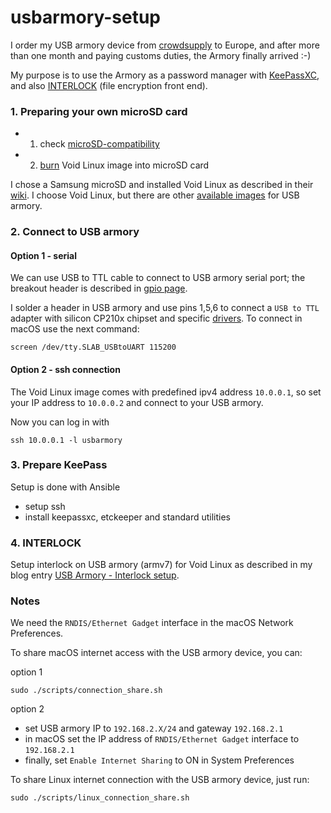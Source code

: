 # usbarmory-setup

I order my USB armory device from [crowdsupply](https://www.crowdsupply.com/inverse-path/usb-armory) to Europe, and after more than one month and paying customs duties, the Armory finally arrived :-)

My purpose is to use the Armory as a password manager with [KeePassXC](https://keepassxc.org/),
and also [INTERLOCK](https://github.com/f-secure-foundry/interlock) (file encryption front end).

### 1. Preparing your own microSD card
- 1. check [microSD-compatibility](https://github.com/inversepath/usbarmory/wiki/microSD-compatibility)
- 2. [burn](https://voidlinux.miraheze.org/wiki/USB_Armory#Installation) Void Linux image into microSD card 

I chose a Samsung microSD and installed Void Linux as described in their [wiki](https://voidlinux.miraheze.org/wiki/USB_Armory).
I choose Void Linux, but there are other [available images](https://github.com/inversepath/usbarmory/wiki/Available-images) for USB armory.

### 2. Connect to USB armory

#### Option 1 - serial
We can use USB to TTL cable to connect to USB armory serial port; the breakout header is described in [gpio page](https://github.com/inversepath/usbarmory/wiki/GPIOs).

I solder a header in USB armory and use pins 1,5,6 to connect a `USB to TTL` adapter with silicon CP210x chipset and specific [drivers](https://www.silabs.com/products/development-tools/software/usb-to-uart-bridge-vcp-drivers).
To connect in macOS use the next command:
```
screen /dev/tty.SLAB_USBtoUART 115200
```

#### Option 2 - ssh connection
The Void Linux image comes with predefined ipv4 address `10.0.0.1`, so set your IP address to `10.0.0.2` and connect to your USB armory. 

Now you can log in with
```
ssh 10.0.0.1 -l usbarmory
```

### 3. Prepare KeePass
Setup is done with Ansible
  - setup ssh
  - install keepassxc, etckeeper and standard utilities

### 4. INTERLOCK
Setup interlock on USB armory (armv7) for Void Linux as described in my blog entry [USB Armory - Interlock setup](http://blog.arainho.me/2020/02/12/usbarmory-interlock.html).

### Notes
We need the `RNDIS/Ethernet Gadget` interface in the macOS Network Preferences.

To share macOS internet access with the USB armory device, you can:

option 1
```
sudo ./scripts/connection_share.sh
```

option 2
  - set USB armory IP to `192.168.2.X/24` and gateway `192.168.2.1`
  - in macOS set the IP address of `RNDIS/Ethernet Gadget` interface to `192.168.2.1`
  - finally, set `Enable Internet Sharing` to ON in System Preferences

To share Linux internet connection with the USB armory device, just run:
```
sudo ./scripts/linux_connection_share.sh
```


